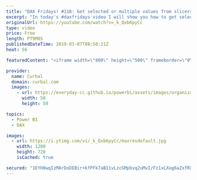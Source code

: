 ```yaml
---
title: "DAX Fridays! #118: Get selected or multiple values from slicers using DAX"
excerpt: "In today's #daxfridays video I will show you how to get selected or multiple values from a slicer.  To do that, we will use the following functiions: 1. SELECTEDVALUE: https://curbal.com/blog/glossary/selectedvalue-dax 2. ALLSELECTED: https://curbal.com/blog/glossary/allselected-dax 3. IN: https://curbal.com/blog/glossary/in-dax"
originalUrl: https://youtube.com/watch?v=_k_Qxb6pyCc
type: video
price: Free
length: PT9M8S
publishedDateTime: 2019-03-07T08:50:21Z
heat: 56

featuredContent: "<iframe width=\"800\" height=\"500\" frameborder=\"0\" src=\"https://www.youtube.com/embed/_k_Qxb6pyCc\" allow=\"accelerometer; autoplay; encrypted-media; gyroscope; picture-in-picture\" allowfullscreen></iframe>"

provider:
  name: Curbal
  domain: curbal.com
  images:
    - url: https://everyday-cc.github.io/powerbi/assets/images/organizations/curbal.com-50x50.jpg
      width: 50
      height: 50

topics:
  - Power BI
  - DAX

images:
  - url: https://i.ytimg.com/vi/_k_Qxb6pyCc/maxresdefault.jpg
    width: 1280
    height: 720
    isCached: true

secured: "1EYH0wqIzMArDoDEBir+kfPFk7aB11vLzcGMpbvq2uMvI/Fz1xLXog6aZxfRXIky6Lp4cNLRD1YrWLxi0dbM1Q83eAsORcqU00C3UqKAIN/4CI3rvmDrcodNnfE010icx6YoJfgVNqAJFTsTIZyP0hyyzkwJOa8cqITDZoM/QTDKNbK8HwrRxmLiIQGEIVHUW1jH7WemfL+nA8ZpTweiY1VIj8qPFh4mCcGN5JDlZh1sGFq+0IzcJ6MaSmD7SKRhcUekhpCfdGHejDDnkXy99OcWoeXQZMQVMeeENLr6HAGtwJYload2QeyTHK4rvE+91Y3LgQTp91gBpKih3gpjsyFlD4+Fo6N/IDM2qnHyPoCqy+QUkSXtWI5pj8Z2NWdg7s717nAEbOv+ECJtAKqohoC1DNJ4GnijCDCCx8ho7p8=;3tjQWaMcMBzs8F6T9NTbZg=="
---
```


